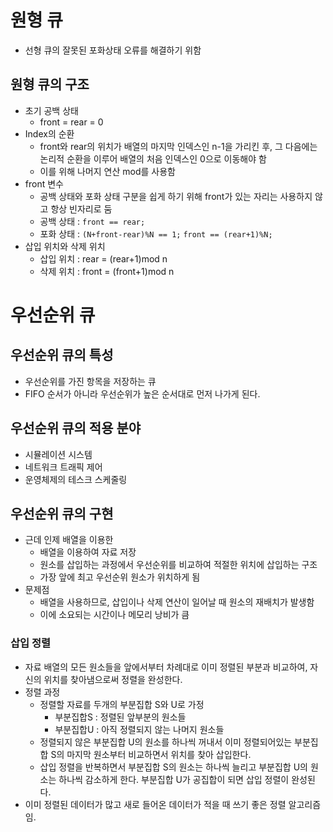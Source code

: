 # 원형 큐
* 선형 큐의 잘못된 포화상태 오류를 해결하기 위함
## 원형 큐의 구조
* 초기 공백 상태
	* front = rear = 0
* Index의 순환
	* front와 rear의 위치가 배열의 마지막 인덱스인 n-1을 가리킨 후, 그 다음에는 논리적 순환을 이루어 배열의 처음 인덱스인 0으로 이동해야 함
	* 이를 위해 나머지 연산 mod를 사용함
* front 변수
	* 공백 상태와 포화 상태 구분을 쉽게 하기 위해 front가 있는 자리는 사용하지 않고 항상 빈자리로 둠
	* 공백 상태 : `front == rear;`
	* 포화 상태 : `(N+front-rear)%N == 1;`
			`front == (rear+1)%N;`
* 삽입 위치와 삭제 위치
	* 삽입 위치 : rear = (rear+1)mod n
	* 삭제 위치 : front = (front+1)mod n
	
# 우선순위 큐
## 우선순위 큐의 특성
* 우선순위를 가진 항목을 저장하는 큐
* FIFO 순서가 아니라 우선순위가 높은 순서대로 먼저 나가게 된다.

## 우선순위 큐의 적용 분야
* 시뮬레이션 시스템
* 네트워크 트래픽 제어
* 운영체제의 테스크 스케줄링

## 우선순위 큐의 구현
* 근데 인제 배열을 이용한
	* 배열을 이용하여 자료 저장
	* 원소를 삽입하는 과정에서 우선순위를 비교하여 적절한 위치에 삽입하는 구조
	* 가장 앞에 최고 우선순위 원소가 위치하게 됨
* 문제점
	* 배열을 사용하므로, 삽입이나 삭제 연산이 일어날 때 원소의 재배치가 발생함
	* 이에 소요되는 시간이나 메모리 낭비가 큼
	
### 삽입 정렬
* 자료 배열의 모든 원소들을 앞에서부터 차례대로 이미 정렬된 부분과 비교하여, 자신의 위치를 찾아냄으로써 정렬을 완성한다.
* 정렬 과정
	* 정렬할 자료를 두개의 부분집합 S와 U로 가정
		* 부분집합S : 정렬된 앞부분의 원소들
		* 부분집합U : 아직 정렬되지 않는 나머지 원소들
	* 정렬되지 않은 부분집합 U의 원소를 하나씩 꺼내서 이미 정렬되어있는 부분집합 S의 마지막 원소부터 비교하면서 위치를 찾아 삽입한다.
	* 삽입 정렬을 반복하면서 부분집합 S의 원소는 하나씩 늘리고 부분집합 U의 원소는 하나씩 감소하게 한다. 부분집합 U가 공집합이 되면 삽입 정렬이 완성된다.
* 이미 정렬된 데이터가 많고 새로 들어온 데이터가 적을 때 쓰기 좋은 정렬 알고리즘임.